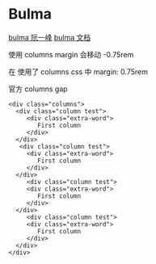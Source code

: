 # Bulma

[bulma 阮一峰](http://www.ruanyifeng.com/blog/2017/10/bulma.html)
[bulma 文档](https://bulma.io/documentation/overview/start/)

使用 columns margin 会移动 -0.75rem

在 使用了 columns css 中 margin: 0.75rem

官方 columns gap

```HTM
<div class="columns">
  <div class="column test">
	 <div class="extra-word">
	 	First column
	 </div>
  </div>
   <div class="column test">
	 <div class="extra-word">
	 	First column
	 </div>
  </div>
	 <div class="column test">
	 <div class="extra-word">
	 	First column
	 </div>
  </div>
	 <div class="column test">
	 <div class="extra-word">
	 	First column
	 </div>
  </div>
</div>
```

